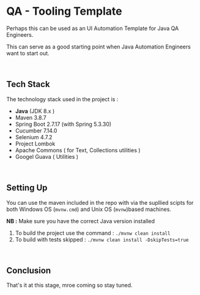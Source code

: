# QA - Tooling Template 



Perhaps this can be used as an UI Automation Template for Java QA Engineers.

This can serve as a good starting point when Java Automation Engineers want to start out.

</br>

## Tech Stack

The technology stack used in the project is :

* **Java** (JDK 8.x )
* Maven 3.8.7
* Spring Boot 2.7.17 (with Spring 5.3.30)
* Cucumber 7.14.0
* Selenium 4.7.2
* [](https://)Project Lombok
* Apache Commons ( for Text, Collections utilities )
* Googel Guava ( Utilities )

</br>

## Setting Up

You can use the maven included in the repo with via the supllied scipts for both Windows OS (`mvnw.cmd`) and Unix OS (`mvnw`)based machines.

**NB :** Make sure you have the correct Java version installed

1. To build the project use the command : `./mvnw clean install`
2. To build with tests skipped : `./mvnw clean install -DskipTests=true`

</br>

## Conclusion

That's it at this stage, mroe coming so stay tuned.

</br>

